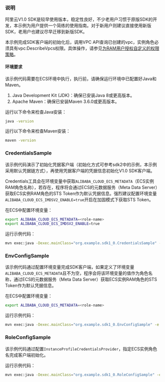### 说明
阿里云V1.0 SDK是较早使用版本，稳定性良好，不少老用户习惯于原版SDK的开发，本示例为用户提供一个简练的使用指南。对于新用户则建议直接使用新版SDK，老用户也建议尽早迁移到新版SDK。

本示例完成SDK客户端的初始化后，调用VPC API查询已创建的vpc，实例角色必须具有vpc:DescribeVpcs权限。具体操作，请参见[为RAM用户授权自定义的权限策略](https://help.aliyun.com/zh/oss/user-guide/common-examples-of-ram-policies#section-ucu-jv0-zip)。
#### 环境要求
该示例代码需要在ECS环境中执行，执行前，请确保运行环境中已配置好Java和Maven。
1. Java Development Kit (JDK)：确保已安装Java 8或更高版本。 
2. Apache Maven：确保已安装Maven 3.6.0或更高版本。

运行以下命令来检查Java安装：
```bash
java -version
```
运行以下命令来检查Maven安装：
```bash
maven -version
```
### CredentialsSample
该示例代码演示了初始化凭据客户端（初始化方式可参考sdk2中的示例，本示例采用默认凭据链方式），再使用凭据客户端的凭据信息初始化V1.0 SDK客户端。

Credentials工具会在环境变量中获取`ALIBABA_CLOUD_ECS_METADATA`（ECS实例RAM角色名称），若存在，程序将会通过ECS的元数据服务（Meta Data Server）获取ECS实例RAM角色的STS Token作为默认凭据信息。强烈建议配置环境变量`ALIBABA_CLOUD_ECS_IMDSV2_ENABLE=true`开启在加固模式下获取STS Token。

在ECS中配置环境变量：
```bash
export ALIBABA_CLOUD_ECS_METADATA=<role-name>
export ALIBABA_CLOUD_ECS_IMDSV2_ENABLE=true
```
运行示例代码：
```bash
mvn exec:java -Dexec.mainClass="org.example.sdk1_0.CredentialsSample" -e -q
```

### EnvConfigSample
该示例代码通过配置环境变量完成SDK客户端，如果定义了环境变量`ALIBABA_CLOUD_ECS_METADATA`且不为空，程序会将该环境变量的值作为角色名称，通过ECS的元数据服务（Meta Data Server）获取ECS实例RAM角色的STS Token作为默认凭据信息。

在ECS中配置环境变量：
```bash
export ALIBABA_CLOUD_ECS_METADATA=<role-name>
```
运行示例代码：
```bash
mvn exec:java -Dexec.mainClass="org.example.sdk1_0.EnvConfigSample" -e -q
```
### RoleConfigSample
该示例代码通过配置`InstanceProfileCredentialsProvider`，指定ECS实例角色名完成客户端初始化。

运行示例代码：
```bash
mvn exec:java -Dexec.mainClass="org.example.sdk1_0.RoleConfigSample" -e -q
```
